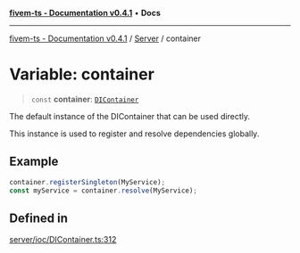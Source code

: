 [**fivem-ts - Documentation v0.4.1**](../../../README.md) • **Docs**

***

[fivem-ts - Documentation v0.4.1](../../../README.md) / [Server](../README.md) / container

# Variable: container

> `const` **container**: [`DIContainer`](../classes/DIContainer.md)

The default instance of the DIContainer that can be used directly.

This instance is used to register and resolve dependencies globally.

## Example

```ts
container.registerSingleton(MyService);
const myService = container.resolve(MyService);
```

## Defined in

[server/ioc/DIContainer.ts:312](https://github.com/Purpose-Dev/fivem-ts/blob/af9f57481b70813a163451854c2103aaaed13195/src/server/ioc/DIContainer.ts#L312)
